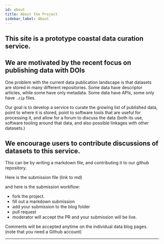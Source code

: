 ```yaml
---
id: about
title: About the Project
sidebar_label: About
---
```


## This site is a prototype coastal data curation service. 

## We are motivated by the recent focus on publishing data with DOIs

One problem with the current data publication landscape is that datasets are stored in many different repositories. Some data have descriptor articles, while some have only metadata. Some data have APIs, some only have `.zip` files. 

Our goal is to develop a service to curate the growing list of published data, point to where it is stored, point to software tools that are useful for processing it, and allow for a forum to discuss the data (both its use, software tooling around that data, and also possible linkages with other datasets.)

## We encourage users to contribute discussions of datasets to this service. 

This can be by writing a markdown file, and contributing it to our github repository. 

Here is the submission file (link to md)

and here is the submission workflow:
- fork the project. 
- fill out a markdown submission
- add your submission to the blog folder
- pull request
- moderator will accept the PR and your submission will be live.

Comments will be accepted anytime on the individual data blog pages. (note that you need a Github account)

---
